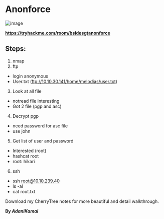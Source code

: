 # Anonforce 

![image](https://user-images.githubusercontent.com/44063862/83507421-1be59a00-a4fb-11ea-990c-20acc14ecfff.png)

**https://tryhackme.com/room/bsidesgtanonforce**

## Steps:

1) nmap
2) ftp
- login anonymous
- User.txt (ftp://10.10.30.141/home/melodias/user.txt)
3) Look at all file
- notread file interesting
- Got 2 file (pgp and asc)
4) Decrypt pgp
- need password for asc file
- use john
5) Get list of user and password
- Interested (root)
- hashcat root 
- root: hikari
6) ssh
- ssh root@10.10.239.40
- ls -al
- cat root.txt

Download my CherryTree notes for more beautiful and detail walkthrough.

**By _AdaniKamal_**
